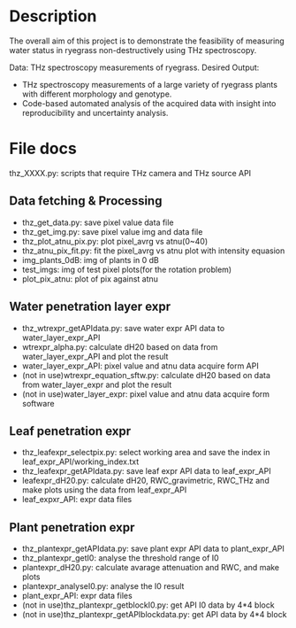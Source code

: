 # Description

The overall aim of this project is to demonstrate the feasibility of measuring water status in ryegrass non-destructively using THz spectroscopy.

Data: THz spectroscopy measurements of ryegrass.
Desired Output:

- THz spectroscopy measurements of a large variety of ryegrass plants with different morphology and genotype.
- Code-based automated analysis of the acquired data with insight into reproducibility and uncertainty analysis.

# File docs

thz_XXXX.py: scripts that require THz camera and THz source API

## Data fetching & Processing

- thz_get_data.py: save pixel value data file
- thz_get_img.py: save pixel value img and data file
- thz_plot_atnu_pix.py: plot pixel_avrg vs atnu(0~40)
- thz_atnu_pix_fit.py: fit the pixel_avrg vs atnu plot with intensity equasion
- img_plants_0dB: img of plants in 0 dB
- test_imgs: img of test pixel plots(for the rotation problem)
- plot_pix_atnu: plot of pix against atnu

## Water penetration layer expr

- thz_wtrexpr_getAPIdata.py: save water expr API data to water_layer_expr_API
- wtrexpr_alpha.py: calculate dH20 based on data from water_layer_expr_API and plot the result
- water_layer_expr_API: pixel value and atnu data acquire form API
- (not in use)wtrexpr_equation_sftw.py: calculate dH20 based on data from water_layer_expr and plot the result
- (not in use)water_layer_expr: pixel value and atnu data acquire form software

## Leaf penetration expr

- thz_leafexpr_selectpix.py: select working area and save the index in leaf_expr_API/working_index.txt
- thz_leafexpr_getAPIdata.py: save leaf expr API data to leaf_expr_API
- leafexpr_dH20.py: calculate dH20, RWC_gravimetric, RWC_THz and make plots using the data from leaf_expr_API
- leaf_expxr_API: expr data files

## Plant penetration expr

- thz_plantexpr_getAPIdata.py: save plant expr API data to plant_expr_API
- thz_plantexpr_getI0: analyse the threshold range of I0
- plantexpr_dH20.py: calculate avarage attenuation and RWC, and make plots
- plantexpr_analyseI0.py: analyse the I0 result
- plant_expr_API: expr data files
- (not in use)thz_plantexpr_getblockI0.py: get API I0 data by 4\*4 block
- (not in use)thz_plantexpr_getAPIblockdata.py: get API data by 4\*4 block
